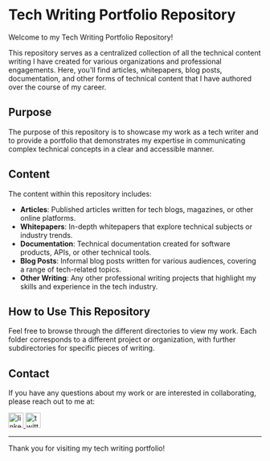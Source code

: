 # Tech Writing Portfolio Repository

Welcome to my Tech Writing Portfolio Repository! 

This repository serves as a centralized collection of all the technical content writing I have created for various organizations and professional engagements. Here, you'll find articles, whitepapers, blog posts, documentation, and other forms of technical content that I have authored over the course of my career.

## Purpose

The purpose of this repository is to showcase my work as a tech writer and to provide a portfolio that demonstrates my expertise in communicating complex technical concepts in a clear and accessible manner.

## Content

The content within this repository includes:

- **Articles**: Published articles written for tech blogs, magazines, or other online platforms.
- **Whitepapers**: In-depth whitepapers that explore technical subjects or industry trends.
- **Documentation**: Technical documentation created for software products, APIs, or other technical tools.
- **Blog Posts**: Informal blog posts written for various audiences, covering a range of tech-related topics.
- **Other Writing**: Any other professional writing projects that highlight my skills and experience in the tech industry.

## How to Use This Repository

Feel free to browse through the different directories to view my work. Each folder corresponds to a different project or organization, with further subdirectories for specific pieces of writing.

## Contact

If you have any questions about my work or are interested in collaborating, please reach out to me at:


<div align="left">
  <a href="https://www.linkedin.com/in/charliej24/" target="_blank">
    <img src="https://img.shields.io/static/v1?message=LinkedIn&logo=linkedin&label=&color=0077B5&logoColor=white&labelColor=&style=plastic" height="30" alt="linkedin logo"  />
  </a>
  <a href="https://x.com/charliej_dev" target="_blank">
    <img src="https://img.shields.io/static/v1?message=Twitter&logo=twitter&label=%F0%9D%95%8F&color=1DA1F2&logoColor=white&labelColor=&style=plastic" height="30" alt="twitter logo"  />
  </a>
</div>

---

Thank you for visiting my tech writing portfolio!